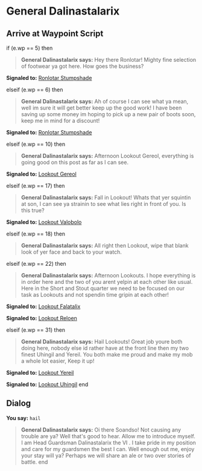 # General Dalinastalarix


## Arrive at Waypoint Script

if (e.wp == 5) then


>**General Dalinastalarix says:** Hey there Ronlotar! Mighty fine selection of footwear ya got here. How goes the business?


**Signaled to:**  [Ronlotar Stumpshade](/npc/150269)

elseif (e.wp == 6) then


>**General Dalinastalarix says:** Ah of course I can see what ya mean, well im sure it will get better keep up the good work! I have been saving up some money im hoping to pick up a new pair of boots soon, keep me in mind for a discount!


**Signaled to:**  [Ronlotar Stumpshade](/npc/150269)

elseif (e.wp == 10) then


>**General Dalinastalarix says:** Afternoon Lookout Gereol, everything is going good on this post as far as I can see.


**Signaled to:**  [Lookout Gereol](/npc/150049)

elseif (e.wp == 17) then


>**General Dalinastalarix says:** Fall in Lookout! Whats that yer squintin at son, I can see ya strainin to see what lies right in front of you. Is this true?


**Signaled to:**  [Lookout Valobolo](/npc/150036)

elseif (e.wp == 18) then


>**General Dalinastalarix says:** All right then Lookout, wipe that blank look of yer face and back to your watch.

elseif (e.wp == 22) then


>**General Dalinastalarix says:** Afternoon Lookouts. I hope everything is in order here and the two of you arent yelpin at each other like usual. Here in the Short and Stout quarter we need to be focused on our task as Lookouts and not spendin time gripin at each other!


**Signaled to:**  [Lookout Falatalix](/npc/150034)


**Signaled to:**  [Lookout Reloen](/npc/150040)

elseif (e.wp == 31) then


>**General Dalinastalarix says:** Hail Lookouts! Great job youre both doing here, nobody else id rather have at the front line then my two finest Uhingil and Yereil. You both make me proud and make my mob a whole lot easier, Keep it up!


**Signaled to:**  [Lookout Yereil](/npc/150021)


**Signaled to:**  [Lookout Uhingil](/npc/150043)
end



## Dialog

**You say:** `hail`



>**General Dalinastalarix says:** Oi there Soandso! Not causing any trouble are ya? Well that's good to hear. Allow me to introduce myself. I am Head Guardsman Dalinastalarix the VI . I take pride in my position and care for my guardsmen the best I can. Well enough out me, enjoy your stay will ya? Perhaps we will share an ale or two over stories of battle.
end
